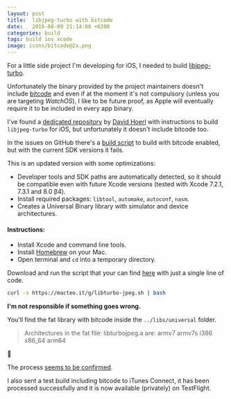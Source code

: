```yaml
---
layout: post
title:  libjpeg-turbo with bitcode
date:   2016-08-09 21:14:00 +0200
categories: build
tags: build ios xcode
image: icons/bitcode@2x.png
---
```


For a little side project I'm developing for iOS, I needed to build [libjpeg-turbo](http://libjpeg-turbo.virtualgl.org).

Unfortunately the binary provided by the project maintainers doesn't include [bitcode](https://developer.apple.com/library/tvos/documentation/IDEs/Conceptual/AppDistributionGuide/AppThinning/AppThinning.html) and even if at the moment it's not compulsory (unless you are targeting *WatchOS*), I like to be future proof, as Apple will eventually require it to be included in every app binary.

I've found a [dedicated repository](https://github.com/dhoerl/libjpeg-turbo-builder) by [David Hoerl](https://github.com/dhoerl) with instructions to build `libjpeg-turbo` for iOS, but unfortunately it doesn't include bitcode too.

In the issues on GitHub there's a [build script](https://github.com/libjpeg-turbo/libjpeg-turbo/issues/5) to build with bitcode enabled, but with the current SDK versions it fails.

This is an updated version with some optimizations:

- Developer tools and SDK paths are automatically detected, so it should be compatible even with future Xcode versions (tested with Xcode 7.2.1, 7.3.1 and 8.0 β4).
- Install required packages: `libtool`, `automake`, `autoconf`, `nasm`.
- Creates a Universal Binary library with simulator and device architectures.

#### Instructions:

- Install Xcode and command line tools.
- Install [Homebrew](http://brew.sh) on your Mac.
- Open terminal and `cd` into a temporary directory.

Download and run the script that your can find [here](/g/libturbo-jpeg.sh) with just a single line of code.

```bash
curl -s https://macteo.it/g/libturbo-jpeg.sh | bash
```
**I'm not responsible if something goes wrong.**

You'll find the fat library with bitcode inside the `../libs/universal` folder.

> Architectures in the fat file: libturbojpeg.a are: armv7 armv7s i386 x86_64 arm64

🎉

The process [seems to be confirmed](https://github.com/libjpeg-turbo/libjpeg-turbo/issues/5#issuecomment-238588594).

I also sent a test build including bitcode to iTunes Connect, it has been processed successfully and it is now available (privately) on TestFlight.

